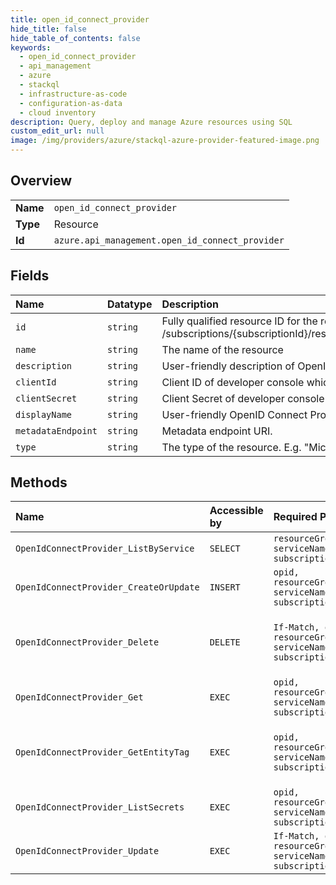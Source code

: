 ```yaml
---
title: open_id_connect_provider
hide_title: false
hide_table_of_contents: false
keywords:
  - open_id_connect_provider
  - api_management
  - azure    
  - stackql
  - infrastructure-as-code
  - configuration-as-data
  - cloud inventory
description: Query, deploy and manage Azure resources using SQL
custom_edit_url: null
image: /img/providers/azure/stackql-azure-provider-featured-image.png
---
```

  
    

## Overview
<table><tbody>
<tr><td><b>Name</b></td><td><code>open_id_connect_provider</code></td></tr>
<tr><td><b>Type</b></td><td>Resource</td></tr>
<tr><td><b>Id</b></td><td><code>azure.api_management.open_id_connect_provider</code></td></tr>
</tbody></table>

## Fields
| Name | Datatype | Description |
|:-----|:---------|:------------|
| `id` | `string` | Fully qualified resource ID for the resource. Ex - /subscriptions/&#123;subscriptionId&#125;/resourceGroups/&#123;resourceGroupName&#125;/providers/&#123;resourceProviderNamespace&#125;/&#123;resourceType&#125;/&#123;resourceName&#125; |
| `name` | `string` | The name of the resource |
| `description` | `string` | User-friendly description of OpenID Connect Provider. |
| `clientId` | `string` | Client ID of developer console which is the client application. |
| `clientSecret` | `string` | Client Secret of developer console which is the client application. |
| `displayName` | `string` | User-friendly OpenID Connect Provider name. |
| `metadataEndpoint` | `string` | Metadata endpoint URI. |
| `type` | `string` | The type of the resource. E.g. "Microsoft.Compute/virtualMachines" or "Microsoft.Storage/storageAccounts" |
## Methods
| Name | Accessible by | Required Params | Description |
|:-----|:--------------|:----------------|:------------|
| `OpenIdConnectProvider_ListByService` | `SELECT` | `resourceGroupName, serviceName, subscriptionId` | Lists of all the OpenId Connect Providers. |
| `OpenIdConnectProvider_CreateOrUpdate` | `INSERT` | `opid, resourceGroupName, serviceName, subscriptionId` | Creates or updates the OpenID Connect Provider. |
| `OpenIdConnectProvider_Delete` | `DELETE` | `If-Match, opid, resourceGroupName, serviceName, subscriptionId` | Deletes specific OpenID Connect Provider of the API Management service instance. |
| `OpenIdConnectProvider_Get` | `EXEC` | `opid, resourceGroupName, serviceName, subscriptionId` | Gets specific OpenID Connect Provider without secrets. |
| `OpenIdConnectProvider_GetEntityTag` | `EXEC` | `opid, resourceGroupName, serviceName, subscriptionId` | Gets the entity state (Etag) version of the openIdConnectProvider specified by its identifier. |
| `OpenIdConnectProvider_ListSecrets` | `EXEC` | `opid, resourceGroupName, serviceName, subscriptionId` | Gets the client secret details of the OpenID Connect Provider. |
| `OpenIdConnectProvider_Update` | `EXEC` | `If-Match, opid, resourceGroupName, serviceName, subscriptionId` | Updates the specific OpenID Connect Provider. |
